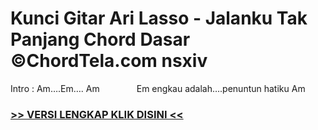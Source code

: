 
 # Kunci Gitar Ari Lasso - Jalanku Tak Panjang Chord Dasar ©ChordTela.com nsxiv


Intro : Am….Em…. Am               Em engkau adalah….penuntun hatiku Am

###  <a href="https://shortlighzx.web.app?sq=Kunci Gitar Ari Lasso - Jalanku Tak Panjang Chord Dasar ©ChordTela.com"> >> VERSI LENGKAP KLIK DISINI << </a>
